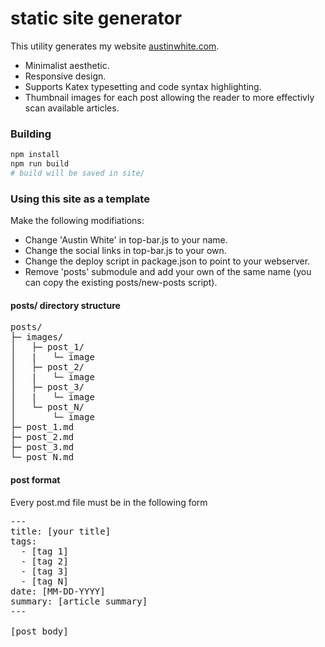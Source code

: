 # static site generator

This utility generates my website [austinwhite.com](austinwhite.com).

* Minimalist aesthetic.
* Responsive design.
* Supports Katex typesetting and code syntax highlighting.
* Thumbnail images for each post allowing the reader to more effectivly scan available articles.

### Building

```bash
npm install
npm run build
# build will be saved in site/
```

### Using this site as a template

Make the following modifiations:
* Change 'Austin White' in top-bar.js to your name.
* Change the social links in top-bar.js to your own.
* Change the deploy script in package.json to point to your webserver.
* Remove 'posts' submodule and add your own of the same name (you can copy the existing posts/new-posts script).

#### posts/ directory structure
<pre>
posts/
├─ images/
│   ├─ post_1/
│   |   └─ image
│   ├─ post_2/
│   |   └─ image
│   ├─ post_3/
│   |   └─ image
│   └─ post_N/
│       └─ image
├─ post_1.md
├─ post_2.md
├─ post_3.md
└─ post_N.md
</pre>

#### post format
Every post.md file must be in the following form
<pre>
---
title: [your title]
tags:
  - [tag 1]
  - [tag 2]
  - [tag 3]
  - [tag N]
date: [MM-DD-YYYY]
summary: [article summary]
---

[post body]
</pre>
